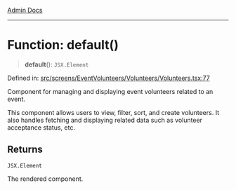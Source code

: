 [Admin Docs](/)

***

# Function: default()

> **default**(): `JSX.Element`

Defined in: [src/screens/EventVolunteers/Volunteers/Volunteers.tsx:77](https://github.com/PalisadoesFoundation/talawa-admin/blob/main/src/screens/EventVolunteers/Volunteers/Volunteers.tsx#L77)

Component for managing and displaying event volunteers related to an event.

This component allows users to view, filter, sort, and create volunteers. It also handles fetching and displaying related data such as volunteer acceptance status, etc.

## Returns

`JSX.Element`

The rendered component.
